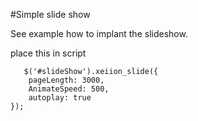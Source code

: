 #Simple slide show

See example how to implant the slideshow.


place this in script


       $('#slideShow').xeiion_slide({
        pageLength: 3000,
        AnimateSpeed: 500,
        autoplay: true
    });
    
